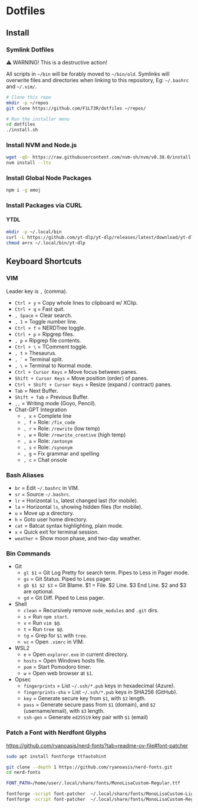 # Dotfiles

## Install

### Symlink Dotfiles

⚠️ WARNING! This is a destructive action!

All scripts in `~/bin` will be forably moved to `~/bin/old`. Symlinks will overwrite files and directories when linking to this repository, Eg: `~/.bashrc` and `~/.vim/`.

```bash
# Clone this repo
mkdir -p ~/repos
git clone https://github.com/F1LT3R/dotfiles ~/repos/
```

```bash
# Run the installer menu
cd dotfiles
./install.sh
```

### Install NVM and Node.js

```bash
wget -qO- https://raw.githubusercontent.com/nvm-sh/nvm/v0.38.0/install.sh | bash
nvm install --lts
```

### Install Global Node Packages

```bash
npm i -g emoj
```

### Install Packages via CURL

#### YTDL

```bash
mkdir -p ~/.local/bin
curl -L https://github.com/yt-dlp/yt-dlp/releases/latest/download/yt-dlp -o ~/.local/bin/yt-dlp
chmod a+rx ~/.local/bin/yt-dlp
```

## Keyboard Shortcuts

### VIM

Leader key is `,` (comma).

- `Ctrl + y` = Copy whole lines to clipboard w/ XClip.
- `Ctrl + q` = Fast quit.
- `, Space` = Clear search.
- `, 1` = Toggle number line.
- `Ctrl + f` = NERDTree toggle.
- `Ctrl + p` = Ripgrep files.
- `, p` = Ripgrep file contents.
- `Ctrl + \` = TComment toggle.
- `, t` = Thesaurus.
- `` , ` `` = Terminal split.
- `, \` = Terminal to Normal mode.
- `Ctrl + Cursor Keys` = Move focus between panes.
- `Shift + Cursor Keys` = Move position (order) of panes.
- `Ctrl + Shift + Cursor Keys` = Resize (expand / contract) panes.
- `Tab` = Next Buffer.
- `Shift + Tab` = Previous Buffer.
- `,,` = Writing mode (Goyo, Pencil).
- Chat-GPT Integration
    + `, x` = Complete line
    + `, f` = Role: `/fix_code`
    + `, r` = Role: `/rewrite` (low temp)
    + `, w` = Role: `/rewrite_creative` (high temp)
    + `, a` = Role: `/antonym`
    + `, s` = Role: `/synonym`
    + `, g` = Fix grammar and spelling
    + `, c` = Chat onsole

### Bash Aliases

- `br` = Edit `~/.bashrc` in VIM.
- `sr` = Source `~/.bashrc`.
- `lr` = Horizontal `ls`, latest changed last (for mobile).
- `la` = Horizontal `ls`, showing hidden files (for mobile).
- `u` = Move up a directory.
- `h` = Goto user home directory.
- `cat` = Batcat syntax highlighting, plain mode.
- `x` = Quick exit for terminal session.
- `weather` = Show moon phase, and two-day weather.

### Bin Commands

- Git
    + `gl $1` = Git Log Pretty for search term. Pipes to Less in Pager mode.
    + `gs` = Git Status. Piped to Less pager.
    + `gb $1 $2 $3` = Git Blame. $1 = File. $2 Line. $3 End Line. $2 and $3 are optional.
    + `gd` = Git Diff. Piped to Less pager.
- Shell
    + `clean` = Recursively remove `node_modules` and `.git`
        dirs.
    + `s` = Run `npm start`.
    + `v` = Run `vim $@`.
    + `t` = Run `tree $@`.
    + `tg` = Grep for `$1` with `tree`.
    + `vc` = Open `.vimrc` in VIM.
- WSL2
    + `e` = Open `explorer.exe` in current directory.
    + `hosts` = Open Windows hosts file.
    + `pom` = Start Pomodoro timer.
    + `w` = Open web browser at `$1`.
- Opsec
    + `fingerprints` = List `~/.ssh/*.pub` keys in hexadecimal (Azure).
    + `fingerprints-sha` = List `~/.ssh/*.pub` keys in SHA256 (GitHub).
    + `key` = Generate secure key from `$1`, with `$2` length.
    + `pass` = Generate secure pass from `$1` (domain), and `$2` (username/email), with `$3` length.
    + `ssh-gen` = Generate `ed25519` key pair with `$1` (email)

### Patch a Font with Nerdfont Glyphs

https://github.com/ryanoasis/nerd-fonts?tab=readme-ov-file#font-patcher

```bash
sudo apt install fontforge ttfautohint

git clone --depth 1 https://github.com/ryanoasis/nerd-fonts.git
cd nerd-fonts

FONT_PATH=/home/user/.local/share/fonts/MonoLisaCustom-Regular.ttf

fontforge -script font-patcher  ~/.local/share/fonts/MonoLisaCustom-Light.ttf --use-single-width-glyphs --complete -out ~/.local/share/fonts
fontforge -script font-patcher  ~/.local/share/fonts/MonoLisaCustom-Regular.ttf --use-single-width-glyphs --complete -out ~/.local/share/fonts
```
